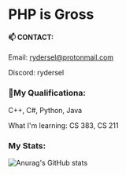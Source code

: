 # PHP is Gross 

#### 📫 CONTACT:

 Email: rydersel@protonmail.com

 Discord: rydersel

### 🚀My Qualificationa:

C++, C#, Python, Java

What I'm learning: CS 383, CS 211


### My Stats:


![Anurag's GitHub stats](https://github-readme-stats.vercel.app/api?username=Rydersel&show_icons=true&theme=synthwave)
